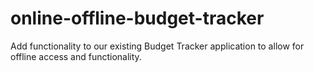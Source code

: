 # online-offline-budget-tracker
Add functionality to our existing Budget Tracker application to allow for offline access and functionality.
